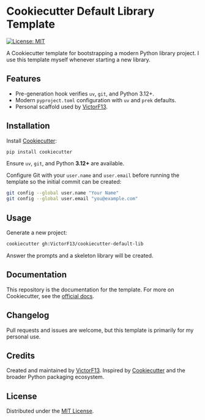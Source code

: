 # Cookiecutter Default Library Template

[![License: MIT](https://img.shields.io/badge/License-MIT-yellow.svg)](LICENSE)

A Cookiecutter template for bootstrapping a modern Python library project. I
use this template myself whenever starting a new library.

## Features

- Pre-generation hook verifies `uv`, `git`, and Python 3.12+.
- Modern `pyproject.toml` configuration with `uv` and `prek` defaults.
- Personal scaffold used by [VictorF13](https://github.com/VictorF13).

## Installation

Install [Cookiecutter](https://cookiecutter.readthedocs.io/en/latest/):

```bash
pip install cookiecutter
```

Ensure `uv`, `git`, and Python **3.12+** are available.

Configure Git with your `user.name` and `user.email` before running the template
so the initial commit can be created:

```bash
git config --global user.name "Your Name"
git config --global user.email "you@example.com"
```

## Usage

Generate a new project:

```bash
cookiecutter gh:VictorF13/cookiecutter-default-lib
```

Answer the prompts and a skeleton library will be created.

## Documentation

This repository is the documentation for the template. For more on Cookiecutter,
see the [official docs](https://cookiecutter.readthedocs.io/en/latest/).

## Changelog

Pull requests and issues are welcome, but this template is primarily for my
personal use.

## Credits

Created and maintained by [VictorF13](https://github.com/VictorF13). Inspired by
[Cookiecutter](https://cookiecutter.readthedocs.io/en/latest/) and the broader
Python packaging ecosystem.

## License

Distributed under the [MIT License](LICENSE).

